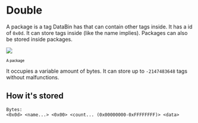 # Double
A package is a tag DataBin has that can contain other tags inside. It has a id of `0x0d`. It can store tags inside (like the name implies). Packages can also be stored inside packages.

<Image src="PackageIcon"/><br/>

<sub><sup><span style="color:black;">A package</span></sup></sub>

It occupies a variable amount of bytes. It can store up to `-2147483648` tags without malfunctions.

## How it's stored
```
Bytes:
<0x0d> <name...> <0x00> <count... (0x00000000-0xFFFFFFFF)> <data>
```